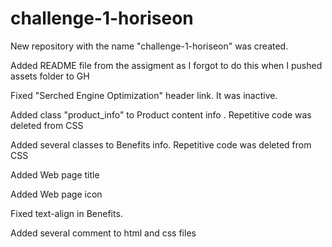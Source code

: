 # challenge-1-horiseon

New repository with the name "challenge-1-horiseon" was created.

Added README file from the assigment as I forgot to do this when I pushed assets folder to GH

Fixed "Serched Engine Optimization" header link. It was inactive.

Added class "product_info" to Product content info . Repetitive code was deleted from CSS

Added several classes to Benefits info. Repetitive code was deleted from CSS

Added Web page title

Added Web page icon

Fixed text-align in Benefits. 

Added several comment to html and css files







